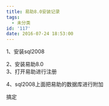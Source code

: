 ```yaml
---
title: 易助8.0安装记录
tags:
  - 未分类
id: '117'
date: 2016-07-24 18:53:00
---
```


1、安装sql2008

2、安装易助8.0  
3、打开易助进行注册

4、sql2008上面把易助的数据库进行附加

搞定